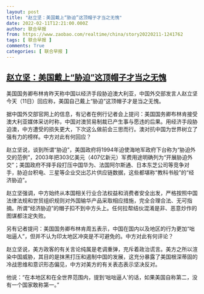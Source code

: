 ```yaml
---
layout: post
title: "赵立坚：美国戴上“胁迫”这顶帽子才当之无愧"
date: 2022-02-11T12:21:00.000Z
author: 联合早报
from: https://www.zaobao.com/realtime/china/story20220211-1241762
tags: [ 联合早报 ]
comments: True
categories: [ 联合早报 ]
---
```

<!--1644582060000-->
[赵立坚：美国戴上“胁迫”这顶帽子才当之无愧](https://www.zaobao.com/realtime/china/story20220211-1241762)
------

<div>
<p>美国国务卿布林肯昨天称中国以经济手段胁迫澳大利亚，中国外交部发言人赵立坚今天（11日）回应称，美国自己戴上“胁迫”这顶帽子才是当之无愧。</p><p>据中国外交部官网上的信息，有记者在例行记者会上提问：美国国务卿布林肯接受澳大利亚媒体采访时称，中国对澳贸易制裁已产生事与愿违的后果。用经济手段胁迫澳，中方遭受的损失更大，下次这么做前会三思而行。澳对抗中国为世界树立了强有力的榜样。中方对此有何回应？</p><p>赵立坚说，谈到所谓“胁迫”，美国政府将1994年迫使海地军政府下台称为“胁迫外交的范例”，2003年把303亿美元（407亿新元）军费用途明确列为“开展胁迫外交”；美国政府不择手段打压中国华为、法国阿尔斯通、日本东芝公司等竞争对手，胁迫台积电、三星等企业交出芯片供应链数据，这些都堪称“教科书般”的“经济胁迫”。</p><section id="imu"><div id="dfp-ad-imu1">        </div></section><p>赵立坚强调，中方始终从本国相关行业合法权益和消费者安全出发，严格按照中国法律法规和世贸组织规则对外国输华产品采取相应措施，完全合理合法、无可指摘。所谓“经济胁迫”的帽子扣不到中方头上。任何拉帮结伙混淆是非、恶意炒作的图谋都注定失败。</p><p>另有记者提问：美国国务卿布林肯周五表示，中国在国内以及地区的行为更加“咄咄逼人”，但并不认为印太地区冲突是不可避免的。中方对此有何评论？</p><p>赵立坚说，美方政客的有关言论纯属是老调重弹，充斥着政治谎言。美方之所以渲染中国威胁，其目的是抹黑打压和遏制中国的发展，这充分暴露了美国根深蒂固的冷战思维和意识形态偏见，中方对美方的有关表态表示坚决反对。</p><div id="innity-in-post"></div><div id="dfp-ad-midarticlespecial">        </div><p>他说：“在本地区和在全世界范围内，提到‘咄咄逼人’的话，如果美国自称第二，没有一个国家敢称第一。”</p>      <div class="cx_paywall_placeholder" id="sph_cdp_40"></div>
</div>
